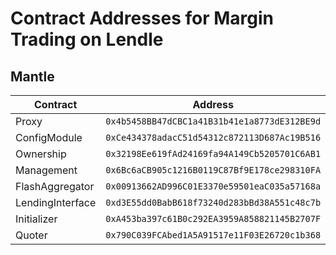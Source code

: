 # Contract Addresses for Margin Trading on Lendle

## Mantle

| Contract    | Address |
| -------- | ------- |
| Proxy  | `0x4b5458BB47dCBC1a41B31b41e1a8773dE312BE9d`    |
| ConfigModule | `0xCe434378adacC51d54312c872113D687Ac19B516`     |
| Ownership    | `0x32198Ee619fAd24169fa94A149Cb5205701C6AB1`    |
| Management    | `0x6Bc6aCB905c1216B0119C87Bf9E178ce298310FA`    |
| FlashAggregator    | `0x00913662AD996C01E3370e59501eaC035a57168a`    |
| LendingInterface    | `0xd3E55dd0BabB618f73240d283bBd38A551c48c7b`    |
| Initializer    | `0xA453ba397c61B0c292EA3959A858821145B2707F`    |
| Quoter    | `0x790C039FCAbed1A5A91517e11F03E26720c1b368`    |

